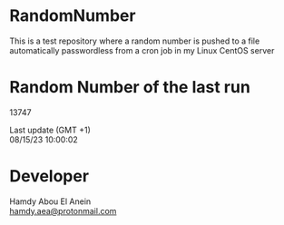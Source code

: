 # RandomNumber    
This is a test repository where a random number is pushed to a file automatically passwordless from a cron job in my Linux CentOS server    
# Random Number of the last run   
13747
      
Last update (GMT +1)    
08/15/23 10:00:02
# Developer    
Hamdy Abou El Anein   
hamdy.aea@protonmail.com

